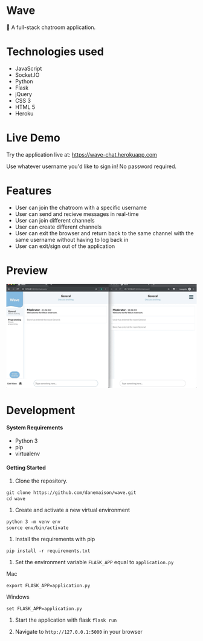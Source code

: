 # Wave

🌊
A full-stack chatroom application.

# Technologies used

* JavaScript
* Socket.IO
* Python
* Flask
* jQuery
* CSS 3
* HTML 5
* Heroku

# Live Demo

Try the application live at: https://wave-chat.herokuapp.com

Use whatever username you'd like to sign in!
No password required.

# Features

* User can join the chatroom with a specific username
* User can send and recieve messages in real-time
* User can join different channels
* User can create different channels
* User can exit the browser and return back to the same channel with the same username without having to log back in
* User can exit/sign out of the application

# Preview

![Wave](preview/wave-demonstration.gif)

# Development

#### System Requirements

* Python 3
* pip
* virtualenv

#### Getting Started

1. Clone the repository.

  ```
  git clone https://github.com/danemaison/wave.git
  cd wave
  ```

1. Create and activate a new virtual environment

  ```
  python 3 -m venv env
  source env/bin/activate
  ```

1. Install the requirements with pip

  ```
  pip install -r requirements.txt
  ```

1. Set the environment variable `FLASK_APP` equal to `application.py`

  Mac
  ```
  export FLASK_APP=application.py
  ```

  Windows
  ```
  set FLASK_APP=application.py
  ```

1. Start the application with flask
  `flask run`

1. Navigate to `http://127.0.0.1:5000` in your browser

